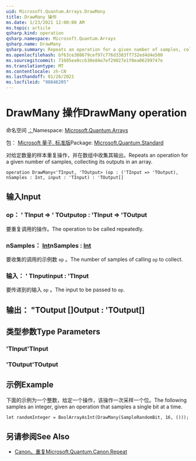 ```yaml
---
uid: Microsoft.Quantum.Arrays.DrawMany
title: DrawMany 操作
ms.date: 1/23/2021 12:00:00 AM
ms.topic: article
qsharp.kind: operation
qsharp.namespace: Microsoft.Quantum.Arrays
qsharp.name: DrawMany
qsharp.summary: Repeats an operation for a given number of samples, collecting its outputs in an array.
ms.openlocfilehash: bf63ce308679cef97c776d3383ff732ed4d4e500
ms.sourcegitcommit: 71605ea9cc630e84e7ef29027e1f0ea06299747e
ms.translationtype: MT
ms.contentlocale: zh-CN
ms.lasthandoff: 01/26/2021
ms.locfileid: "98846205"
---
```

# <a name="drawmany-operation"></a><span data-ttu-id="39955-102">DrawMany 操作</span><span class="sxs-lookup"><span data-stu-id="39955-102">DrawMany operation</span></span>

<span data-ttu-id="39955-103">命名空间 [：](xref:Microsoft.Quantum.Arrays)</span><span class="sxs-lookup"><span data-stu-id="39955-103">Namespace: [Microsoft.Quantum.Arrays](xref:Microsoft.Quantum.Arrays)</span></span>

<span data-ttu-id="39955-104">包： [Microsoft 量子. 标准版](https://nuget.org/packages/Microsoft.Quantum.Standard)</span><span class="sxs-lookup"><span data-stu-id="39955-104">Package: [Microsoft.Quantum.Standard](https://nuget.org/packages/Microsoft.Quantum.Standard)</span></span>


<span data-ttu-id="39955-105">对给定数量的样本重复操作，并在数组中收集其输出。</span><span class="sxs-lookup"><span data-stu-id="39955-105">Repeats an operation for a given number of samples, collecting its outputs in an array.</span></span>

```qsharp
operation DrawMany<'TInput, 'TOutput> (op : ('TInput => 'TOutput), nSamples : Int, input : 'TInput) : 'TOutput[]
```


## <a name="input"></a><span data-ttu-id="39955-106">输入</span><span class="sxs-lookup"><span data-stu-id="39955-106">Input</span></span>

### <a name="op--tinput--toutput"></a><span data-ttu-id="39955-107">op： ' TInput => ' TOutput</span><span class="sxs-lookup"><span data-stu-id="39955-107">op : 'TInput => 'TOutput</span></span> 

<span data-ttu-id="39955-108">要重复调用的操作。</span><span class="sxs-lookup"><span data-stu-id="39955-108">The operation to be called repeatedly.</span></span>


### <a name="nsamples--int"></a><span data-ttu-id="39955-109">nSamples： [Int](xref:microsoft.quantum.lang-ref.int)</span><span class="sxs-lookup"><span data-stu-id="39955-109">nSamples : [Int](xref:microsoft.quantum.lang-ref.int)</span></span>

<span data-ttu-id="39955-110">要收集的调用的示例数 `op` 。</span><span class="sxs-lookup"><span data-stu-id="39955-110">The number of samples of calling `op` to collect.</span></span>


### <a name="input--tinput"></a><span data-ttu-id="39955-111">输入： ' TInput</span><span class="sxs-lookup"><span data-stu-id="39955-111">input : 'TInput</span></span>

<span data-ttu-id="39955-112">要传递到的输入 `op` 。</span><span class="sxs-lookup"><span data-stu-id="39955-112">The input to be passed to `op`.</span></span>



## <a name="output--toutput"></a><span data-ttu-id="39955-113">输出： "TOutput []</span><span class="sxs-lookup"><span data-stu-id="39955-113">Output : 'TOutput[]</span></span>



## <a name="type-parameters"></a><span data-ttu-id="39955-114">类型参数</span><span class="sxs-lookup"><span data-stu-id="39955-114">Type Parameters</span></span>

### <a name="tinput"></a><span data-ttu-id="39955-115">'TInput</span><span class="sxs-lookup"><span data-stu-id="39955-115">'TInput</span></span>


### <a name="toutput"></a><span data-ttu-id="39955-116">'TOutput</span><span class="sxs-lookup"><span data-stu-id="39955-116">'TOutput</span></span>



## <a name="example"></a><span data-ttu-id="39955-117">示例</span><span class="sxs-lookup"><span data-stu-id="39955-117">Example</span></span>

<span data-ttu-id="39955-118">下面的示例为一个整数，给定一个操作，该操作一次采样一个位。</span><span class="sxs-lookup"><span data-stu-id="39955-118">The following samples an integer, given an operation that samples a single bit at a time.</span></span>

```qsharp
let randomInteger = BoolArrayAsInt(DrawMany(SampleRandomBit, 16, ()));
```

## <a name="see-also"></a><span data-ttu-id="39955-119">另请参阅</span><span class="sxs-lookup"><span data-stu-id="39955-119">See Also</span></span>

- [<span data-ttu-id="39955-120">Canon。重复</span><span class="sxs-lookup"><span data-stu-id="39955-120">Microsoft.Quantum.Canon.Repeat</span></span>](xref:Microsoft.Quantum.Canon.Repeat)